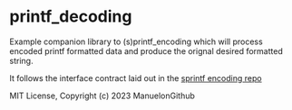 # printf_decoding

Example companion library to (s)printf_encoding which will process encoded printf formatted data and produce the orignal desired formatted string.

It follows the interface contract laid out in the [sprintf encoding repo](https://github.com/ManuelonGithub/sprintf_encoding#how-to-decode---interface-contract)

MIT License, 
Copyright (c) 2023 ManuelonGithub
